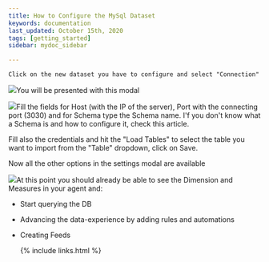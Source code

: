 ```yaml
---
title: How to Configure the MySql Dataset
keywords: documentation
last_updated: October 15th, 2020
tags: [getting_started]
sidebar: mydoc_sidebar

---
```


    Click on the new dataset you have to configure and select "Connection"

![](https://uploads-ssl.webflow.com/5dff758010bfa7356f98e395/5f297f8a7a11aa67fc80d348_Screenshot%202020-08-04%2012.22.51.png)You will be presented with this modal

![](https://uploads-ssl.webflow.com/5dff758010bfa7356f98e395/5f297faef4e33c017f4f49b9_Screenshot%202020-08-04%2012.23.02.png)Fill the fields for Host (with the IP of the server), Port with the connecting port (3030) and for Schema type the Schema name. I'f you don't know what a Schema is and how to configure it, check this article.

Fill also the credentials and hit the "Load Tables" to select the table you want to import from the "Table" dropdown, click on Save.

Now all the other options in the settings modal are available

![](https://uploads-ssl.webflow.com/5dff758010bfa7356f98e395/5f29806a1c84472739c69e75_Screenshot%202020-08-04%2012.26.13.png)At this point you should already be able to see the Dimension and Measures in your agent and:


* Start querying the DB
* Advancing the data-experience by adding rules and automations
* Creating Feeds



    {% include links.html %}

    